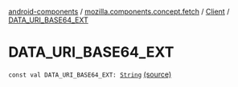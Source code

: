 [android-components](../../index.md) / [mozilla.components.concept.fetch](../index.md) / [Client](index.md) / [DATA_URI_BASE64_EXT](./-d-a-t-a_-u-r-i_-b-a-s-e64_-e-x-t.md)

# DATA_URI_BASE64_EXT

`const val DATA_URI_BASE64_EXT: `[`String`](https://kotlinlang.org/api/latest/jvm/stdlib/kotlin/-string/index.html) [(source)](https://github.com/mozilla-mobile/android-components/blob/master/components/concept/fetch/src/main/java/mozilla/components/concept/fetch/Client.kt#L118)